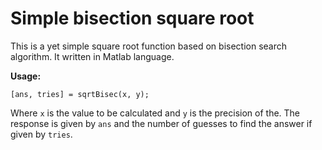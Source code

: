 
# Simple bisection square root
This is a yet simple square root function based on bisection search algorithm.
It written in Matlab language.

**Usage:**

    [ans, tries] = sqrtBisec(x, y);
Where `x` is the value to be calculated and `y` is the precision of the.
The response is given by `ans` and the number of guesses to find the answer if given by `tries`.
